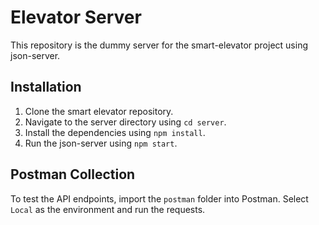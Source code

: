 # Elevator Server

This repository is the dummy server for the smart-elevator project using json-server.

## Installation

1. Clone the smart elevator repository.
2. Navigate to the server directory using `cd server`.
3. Install the dependencies using `npm install`.
4. Run the json-server using `npm start`.

## Postman Collection

To test the API endpoints, import the `postman` folder into Postman.
Select `Local` as the environment and run the requests.
